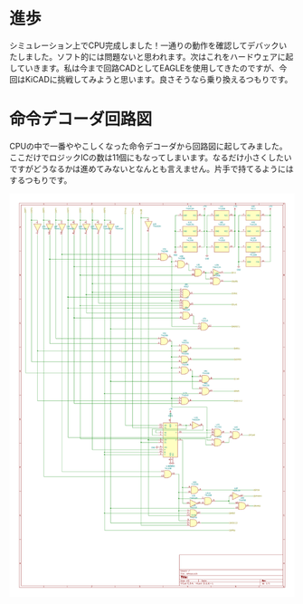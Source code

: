 # 進歩
シミュレーション上でCPU完成しました！一通りの動作を確認してデバックいたしました。ソフト的には問題ないと思われます。次はこれをハードウェアに起していきます。私は今まで回路CADとしてEAGLEを使用してきたのですが、今回はKiCADに挑戦してみようと思います。良さそうなら乗り換えるつもりです。
# 命令デコーダ回路図
CPUの中で一番ややこしくなった命令デコーダから回路図に起してみました。ここだけでロジックICの数は11個にもなってしまいます。なるだけ小さくしたいですがどうなるかは進めてみないとなんとも言えません。片手で持てるようにはするつもりです。

![命令デコーダ回路図](./命令デコーダ回路図.png)
